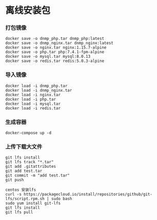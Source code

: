 # 离线安装包

### 打包镜像

```
docker save -o dnmp_php.tar dnmp_php:latest
docker save -o dnmp_nginx.tar dnmp_nginx:latest
docker save -o nginx.tar nginx:1.15.7-alpine
docker save -o php.tar php:7.4.1-fpm-alpine
docker save -o mysql.tar mysql:8.0.13
docker save -o redis.tar redis:5.0.3-alpine
```

### 导入镜像
```
docker load -i dnmp_php.tar
docker load -i dnmp_nginx.tar
docker load -i nginx.tar
docker load -i php.tar
docker load -i mysql.tar
docker load -i redis.tar
```

### 生成容器

```docker-compose up -d```

### 上传下载大文件

```
git lfs install
git lfs track "*.tar"
git add .gitattributes
git add test.tar
git commit -m "add test.tar"
git push

centos 安装lfs
curl -s https://packagecloud.io/install/repositories/github/git-lfs/script.rpm.sh | sudo bash
sudo yum install git-lfs
git lfs install
git lfs pull
```

